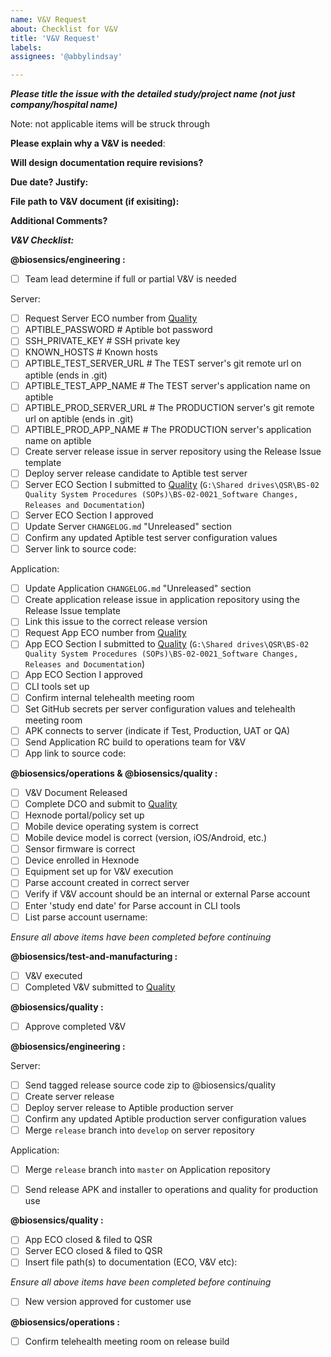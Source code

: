```yaml
---
name: V&V Request
about: Checklist for V&V
title: 'V&V Request'
labels: 
assignees: '@abbylindsay'

---
```

***Please title the issue with the detailed study/project name (not just company/hospital name)***

Note: not applicable items will be struck through

**Please explain why a V&V is needed**:

**Will design documentation require revisions?**

**Due date? Justify:**

**File path to V&V document (if exisiting):**

**Additional Comments?**


***V&V Checklist:***

**@biosensics/engineering :** 
- [ ] Team lead determine if full or partial V&V is needed

Server:
- [ ] Request Server ECO number from [Quality](mailto:quality@biosensics.com)
- [ ] APTIBLE_PASSWORD # Aptible bot password
- [ ] SSH_PRIVATE_KEY # SSH private key
- [ ] KNOWN_HOSTS # Known hosts
- [ ] APTIBLE_TEST_SERVER_URL # The TEST server's git remote url on aptible (ends in .git)
- [ ] APTIBLE_TEST_APP_NAME # The TEST server's application name on aptible
- [ ] APTIBLE_PROD_SERVER_URL # The PRODUCTION server's git remote url on aptible (ends in .git)
- [ ] APTIBLE_PROD_APP_NAME # The PRODUCTION server's application name on aptible
- [ ] Create server release issue in server repository using the Release Issue template 
- [ ] Deploy server release candidate to Aptible test server
- [ ] Server ECO Section I submitted to [Quality](mailto:quality@biosensics.com)
      (`G:\Shared drives\QSR\BS-02 Quality System Procedures (SOPs)\BS-02-0021_Software Changes, Releases and Documentation`)
- [ ] Server ECO Section I approved
- [ ] Update Server `CHANGELOG.md` "Unreleased" section
- [ ] Confirm any updated Aptible test server configuration values
- [ ] Server link to source code:

Application:
- [ ] Update Application `CHANGELOG.md` "Unreleased" section
- [ ] Create application release issue in application repository using the Release Issue template
- [ ] Link this issue to the correct release version
- [ ] Request App ECO number from [Quality](mailto:quality@biosensics.com)
- [ ] App ECO Section I submitted to [Quality](mailto:quality@biosensics.com)
      (`G:\Shared drives\QSR\BS-02 Quality System Procedures (SOPs)\BS-02-0021_Software Changes, Releases and Documentation`)
- [ ] App ECO Section I approved
- [ ] CLI tools set up
- [ ] Confirm internal telehealth meeting room
- [ ] Set GitHub secrets per server configuration values and telehealth meeting room
- [ ] APK connects to server (indicate if Test, Production, UAT or QA)
- [ ] Send Application RC build to operations team for V&V
- [ ] App link to source code:

**@biosensics/operations & @biosensics/quality :**
- [ ] V&V Document Released
- [ ] Complete DCO and submit to [Quality](mailto:quality@biosensics.com)
- [ ] Hexnode portal/policy set up
- [ ] Mobile device operating system is correct
- [ ] Mobile device model is correct (version, iOS/Android, etc.)
- [ ] Sensor firmware is correct
- [ ] Device enrolled in Hexnode
- [ ] Equipment set up for V&V execution
- [ ] Parse account created in correct server
- [ ] Verify if V&V account should be an internal or external Parse account
- [ ] Enter 'study end date' for Parse account in CLI tools
- [ ] List parse account username:

*Ensure all above items have been completed before continuing*

**@biosensics/test-and-manufacturing :**
- [ ] V&V executed
- [ ] Completed V&V submitted to [Quality](mailto:quality@biosensics.com)

**@biosensics/quality :**
- [ ] Approve completed V&V

**@biosensics/engineering :**

Server:
- [ ] Send tagged release source code zip to @biosensics/quality
- [ ] Create server release
- [ ] Deploy server release to Aptible production server
- [ ] Confirm any updated Aptible production server configuration values
- [ ] Merge `release` branch into `develop` on server repository

Application:
- [ ] Merge `release` branch into `master` on Application repository
- [ ] Send release APK and installer to operations and quality for production use


**@biosensics/quality :**
- [ ] App ECO closed & filed to QSR
- [ ] Server ECO closed & filed to QSR
- [ ] Insert file path(s) to documentation (ECO, V&V etc):

*Ensure all above items have been completed before continuing*
- [ ] New version approved for customer use

**@biosensics/operations :**
- [ ] Confirm telehealth meeting room on release build
